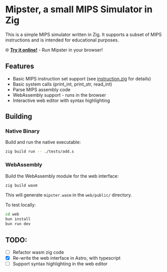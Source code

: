 # Mipster, a small MIPS Simulator in Zig

This is a simple MIPS simulator written in Zig. It supports a subset of MIPS instructions and is intended for educational purposes.

🌐 **[Try it online!](https://lucascompython.github.io/mipster/)** - Run Mipster in your browser!

## Features
- Basic MIPS instruction set support (see [instruction.zig](src/instruction.zig#L4) for details)
- Basic system calls (print_int, print_str, read_int)
- Parse MIPS assembly code
- WebAssembly support - runs in the browser
- Interactive web editor with syntax highlighting

## Building

### Native Binary

Build and run the native executable:

```bash
zig build run -- ./tests/add.s
```

### WebAssembly

Build the WebAssembly module for the web interface:

```bash
zig build wasm
```

This will generate `mipster.wasm` in the `web/public/` directory.

To test locally:

```bash
cd web
bun install
bun run dev
```


## TODO:
- [ ] Refactor wasm zig code
- [X] Re-write the web interface in Astro, with typescript
- [ ] Support syntax highlighting in the web editor
